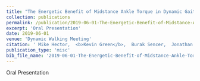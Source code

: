```yaml
---
title: "The Energetic Benefit of Midstance Ankle Torque in Dynamic Gaits"
collection: publications
permalink: /publication/2019-06-01-The-Energetic-Benefit-of-Midstance-Ankle-Torque-in-Dynamic-Gaits
excerpt: 'Oral Presentation'
date: 2019-06-01
venue: 'Dynamic Walking Meeting'
citation: ' Mike Hector,  <b>Kevin Green</b>,  Burak Sencer,  Jonathan Hurst, &quot;The Energetic Benefit of Midstance Ankle Torque in Dynamic Gaits.&quot; Dynamic Walking Meeting, 2019.'
publication_type: 'misc'
bib_file_name: '2019-06-01-The-Energetic-Benefit-of-Midstance-Ankle-Torque-in-Dynamic-Gaits.bib'
---
```

Oral Presentation
